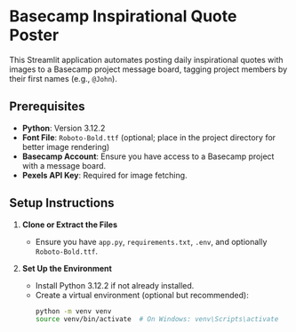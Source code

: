 # Basecamp Inspirational Quote Poster

This Streamlit application automates posting daily inspirational quotes with images to a Basecamp project message board, tagging project members by their first names (e.g., `@John`).

## Prerequisites
- **Python**: Version 3.12.2
- **Font File**: `Roboto-Bold.ttf` (optional; place in the project directory for better image rendering)
- **Basecamp Account**: Ensure you have access to a Basecamp project with a message board.
- **Pexels API Key**: Required for image fetching.

## Setup Instructions
1. **Clone or Extract the Files**
   - Ensure you have `app.py`, `requirements.txt`, `.env`, and optionally `Roboto-Bold.ttf`.

2. **Set Up the Environment**
   - Install Python 3.12.2 if not already installed.
   - Create a virtual environment (optional but recommended):
     ```bash
     python -m venv venv
     source venv/bin/activate  # On Windows: venv\Scripts\activate